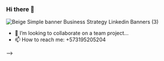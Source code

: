 ### Hi there 👋

![Beige Simple banner Business Strategy Linkedin Banners (3)](https://user-images.githubusercontent.com/64751892/161404379-d746daa1-ebc2-429b-95c1-86522d83843a.gif)


- 👯 I’m looking to collaborate on a team project...
- 📫 How to reach me: +573195205204

-->
